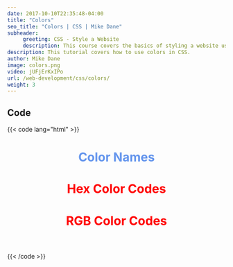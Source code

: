 ```yaml
---
date: 2017-10-10T22:35:48-04:00
title: "Colors"
seo_title: "Colors | CSS | Mike Dane"
subheader:
     greeting: CSS - Style a Website
     description: This course covers the basics of styling a website using CSS. Work your way through the videos/articles and I'll teach you everything you need to know to style a basic website!
description: This tutorial covers how to use colors in CSS.
author: Mike Dane
image: colors.png
video: jUFjErKxIPo
url: /web-development/css/colors/
weight: 3
---
```


## Code

{{< code lang="html" >}}
<header>
     <h1 style="color: CornflowerBlue;">Color Names</h1>
     <h1 style="color: #ff0000;">Hex Color Codes</h1>
     <h1 style="color: rgb(255, 0, 0);">RGB Color Codes</h1>
</header>
{{< /code >}}